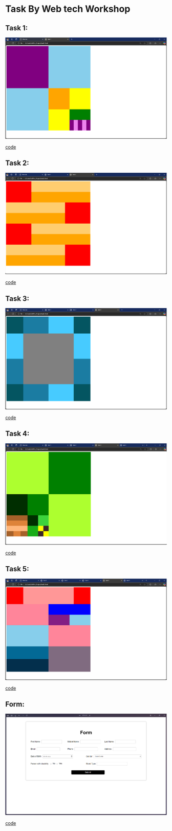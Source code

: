 # Task By Web tech Workshop

## Task 1:
![](/img/task1.png)

[code](task1.html)

## Task 2:
![](/img/task2.png)

[code](task2.html)

## Task 3:
![](/img/task3.png)

[code](task3.html)

## Task 4:
![](/img/task4.png)

[code](task4.html)

## Task 5:
![](/img/task5.png)

[code](task5.html)

## Form:
![](/img/form.png)

[code](form.html)
